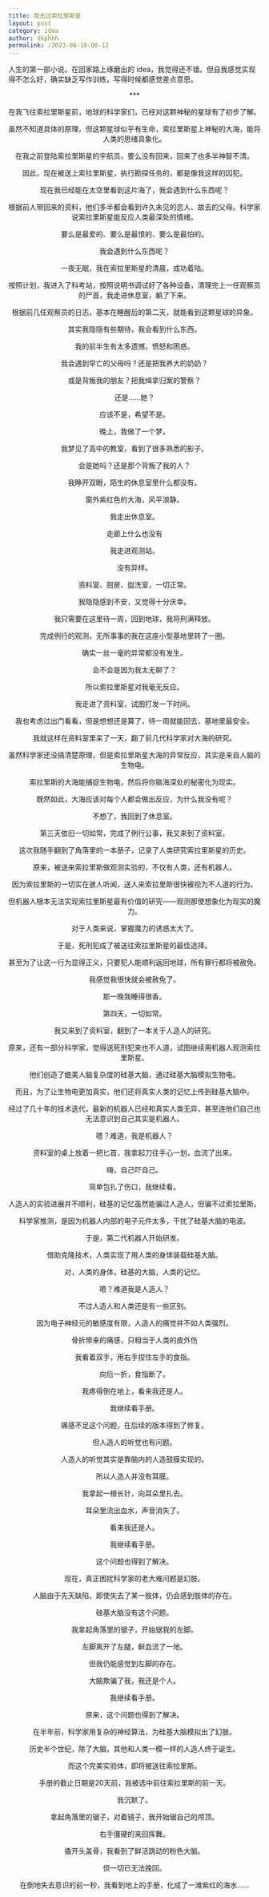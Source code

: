 ```yaml
---
title: 我去过索拉里斯星
layout: post
category: idea
author: dkphhh
permalink: /2023-06-10-00-12
---
```


人生的第一部小说。在回家路上琢磨出的 idea，我觉得还不错。但自我感觉实现得不怎么好，确实缺乏写作训练，写得时候都感觉差点意思。

<center>***<center>

在我飞往索拉里斯星前，地球的科学家们，已经对这颗神秘的星球有了初步了解。

虽然不知道具体的原理，但这颗星球似乎有生命，索拉里斯星上神秘的大海，能将人类的思绪具象化。

在我之前登陆索拉里斯星的宇航员，要么没有回来，回来了也多半神智不清。

因此，现在被送上索拉里斯星，执行勘探任务的，都是像我这样的囚犯。

现在我已经能在太空里看到这片海了，我会遇到什么东西呢？

根据前人带回来的资料，他们多半都会看到许久未见的恋人、故去的父母。科学家说索拉里斯星能反应人类最深处的情绪。

要么是最爱的、要么是最恨的、要么是最怕的。

我会遇到什么东西呢？

一夜无眠，我在索拉里斯星的清晨，成功着陆。

按照计划，我进入了科考站，按照说明书调试好了各种设备，清理完上一任观察员的尸首，我走进休息室，躺了下来。

根据前几任观察员的日志，基本在睡醒后的第二天，就能看到这颗星球的异象。

其实我隐隐有些期待，我会看到什么东西。

我的前半生有太多遗憾，愤怒和困惑。

我会遇到早亡的父母吗？还是把我养大的奶奶？

或是背叛我的朋友？把我缉拿归案的警察？

还是……她？

应该不是，希望不是。

晚上，我做了一个梦。

我梦见了高中的教室，看到了很多熟悉的影子。

会是她吗？还是那个背叛了我的人？

我睁开双眼，陌生的休息室里什么都没有。

窗外紫红色的大海，风平浪静。

我走出休息室。

走廊上什么也没有

我走进观测站。

没有异样。

资料室、厨房、盥洗室，一切正常。

我隐隐感到不安，又觉得十分庆幸。

我只需要在这里待一周，回到地球，我将刑满释放。

完成例行的观测，无所事事的我在这座小型基地里转了一圈。

确实一丝一毫的异常都没有发生。

会不会是因为我太无聊了？

所以索拉里斯星对我毫无反应。

我走进了资料室，试图打发一下时间。

我也考虑过出门看看，但是想想还是算了，待一周就能回去，基地里最安全。

我就这样在资料室里呆了一天，翻了前几代科学家对大海的研究。

虽然科学家还没搞清楚原理，但是索拉里斯星大海的异常反应，其实是来自人脑的生物电。

索拉里斯的大海能捕捉生物电，然后将你脑海深处的秘密化为现实。

既然如此，大海应该对每个人都会做出反应，为什么我没有呢？

不想了，我回到了休息室。

第三天依旧一切如常，完成了例行公事，我又来到了资料室。

这次我随手翻到了角落里的一本册子，记录了人类研究索拉里斯星的历史。

原来，被送来索拉里斯做观测实验的，不仅有人类，还有机器人。

因为索拉里斯的一切实在骇人听闻，送人来索拉里斯很快被视为不人道的行为。

但机器人根本无法实现索拉里斯星最有价值的研究——观测那使想象化为现实的魔力。

对于人类来说，掌握魔力的诱惑太大了。

于是，死刑犯成了被送往索拉里斯星的最佳选择。

甚至为了让这一行为显得正义，只要犯人能顺利返回地球，所有罪行都将被赦免。

我感觉我很快就会被赦免了。

那一晚我睡得很香。

第四天，一切如常。

我又来到了资料室，翻到了一本关于人造人的研究。

原来，还有一部分科学家，觉得送死刑犯来也不人道，试图继续用机器人观测索拉里斯星。

他们创造了媲美人脑复杂度的硅基大脑，通过硅基大脑模拟生物电。

而且，为了让生物电更加真实，他们还将真实人类的记忆上传到硅基大脑中。

经过了几十年的技术迭代，最新的机器人已经和真实人类无异，甚至连他们自己也无法意识到自己其实是机器人。

嗯？难道，我是机器人？

资料室的桌上放着一把匕首，我拿起刀往手心一划，血流了出来。

嗨，自己吓自己。

简单包扎了伤口，我继续看。

人造人的实验进展并不顺利，硅基的记忆虽然能骗过人造人，但骗不过索拉里斯。

科学家推测，是因为机器人内部的电子元件太多，干扰了硅基大脑的电波。

于是，第二代机器人开始研发。

借助克隆技术，人类实现了用人类的身体装载硅基大脑。

对，人类的身体，硅基的大脑，人类的记忆。

嗯？难道我是人造人？

不过人造人和人类还是有一些区别。

因为电子神经元的敏感度有限，人造人的痛觉并不如人类强烈。

骨折带来的痛感，只相当于人类的皮外伤

我看着双手，用右手捏住左手的食指。

向后一折，食指断了。

我疼得倒在地上，看来我还是人。

我继续看手册。

痛感不足这个问题，在后续的版本得到了修复。

但人造人的听觉也有问题。

人造人的听觉其实是靠脑内的人造鼓膜实现的。

所以人造人并没有耳膜。

我拿起一根长针，向耳朵里扎去。

耳朵里流出血水，声音消失了。

看来我还是人。

我继续看手册。

这个问题也得到了解决。

现在，真正困扰科学家的老大难问题是幻肢。

人脑由于先天缺陷，即使失去了某一肢体，仍会感到肢体的存在。

硅基大脑没有这个问题。

我拿起角落里的锯子，开始锯我的左脚。

左脚离开了左腿，鲜血流了一地。

但我仍能感觉到左脚的存在。

大脑欺骗了我，我还是个人。

我继续看手册。

原来，这个问题也得到了解决。

在半年前，科学家用复杂的神经算法，为硅基大脑模拟出了幻肢。

历史半个世纪，除了大脑，其他和人类一模一样的人造人终于诞生。

而这个完美实验体，即将被送往索拉里斯。

手册的截止日期是20天前，我被选中前往索拉里斯的前一天。

我沉默了。

拿起角落里的锯子，对着镜子，我开始锯自己的颅顶。

右手僵硬的来回挥舞。

撬开头盖骨，我看到了鲜活跳动的粉色大脑。

但一切已无法挽回。

在倒地失去意识的前一秒，我看到地上的手册，化成了一滩紫红的海水……







